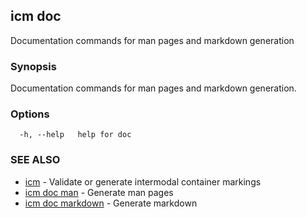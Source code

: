 ## icm doc

Documentation commands for man pages and markdown generation

### Synopsis

Documentation commands for man pages and markdown generation.

### Options

```
  -h, --help   help for doc
```

### SEE ALSO

* [icm](icm.md)	 - Validate or generate intermodal container markings
* [icm doc man](icm_doc_man.md)	 - Generate man pages
* [icm doc markdown](icm_doc_markdown.md)	 - Generate markdown

